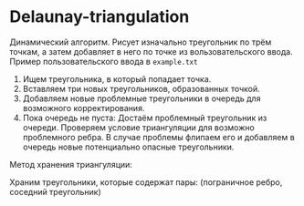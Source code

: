 # Delaunay-triangulation

Динамический алгоритм. Рисует изначально треугольник по трём точкам, а затем добавляет в него по точке из вользовательского ввода.
Пример пользовательского ввода в ```example.txt```

1. Ищем треугольника, в который попадает точка.
2. Вставляем три новых треугольников, образованных точкой.
3. Добавляем новые проблемные треугольники в очередь для возможного корректирования.
4. Пока очередь не пуста: Достаём проблемный треугольник из очереди. Проверяем условие триангуляции для возможно проблемного ребра. В случае проблемы флипаем его и добавляем в очередь новые потенциально опасные треугольники.

Метод хранения триангуляции:

Храним треугольники, которые содержат пары: (пограничное ребро, соседний треугольник)
